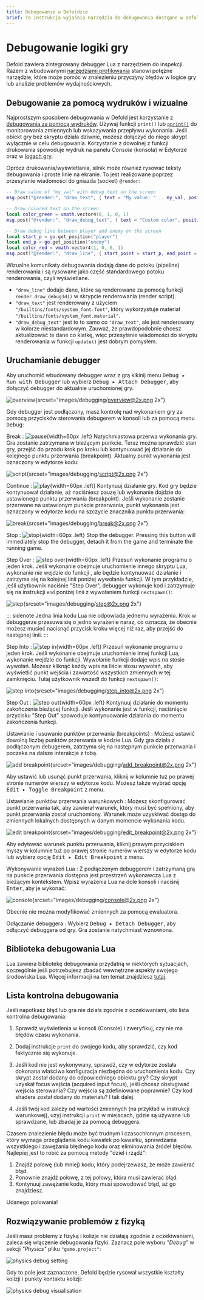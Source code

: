```yaml
---
title: Debugowanie w Defoldzie
brief: Ta instrukcja wyjaśnia narzędzia do debugowania dostępne w Defoldzie.
---
```


# Debugowanie logiki gry

Defold zawiera zintegrowany debugger Lua z narzędziem do inspekcji. Razem z wbudowanymi [narzędziami profilowania](/manuals/profiling) stanowi potężne narzędzie, które może pomóc w znalezieniu przyczyny błędów w logice gry lub analizie problemów wydajnościowych.

## Debugowanie za pomocą wydruków i wizualne

Najprostszym sposobem debugowania w Defold jest korzystanie z [debugowania za pomocą wydruków](http://en.wikipedia.org/wiki/Debugging#Techniques). Używaj funkcji `print()` lub [`pprint()`](/ref/builtins#pprint) do monitorowania zmiennych lub wskazywania przepływu wykonania. Jeśli obiekt gry bez skryptu działa dziwnie, możesz dołączyć do niego skrypt wyłącznie w celu debugowania. Korzystanie z dowolnej z funkcji drukowania spowoduje wydruk na panelu *Console* (konsola) w Edytorze oraz w [logach gry](/manuals/debugging-game-and-system-logs).

Oprócz drukowania/wyświetlania, silnik może również rysować teksty debugowania i proste linie na ekranie. To jest realizowane poprzez przesyłanie wiadomości do gniazda (socket) `@render`:


```lua
-- Draw value of "my_val" with debug text on the screen
msg.post("@render:", "draw_text", { text = "My value: " .. my_val, position = vmath.vector3(200, 200, 0) })

-- Draw colored text on the screen
local color_green = vmath.vector4(0, 1, 0, 1)
msg.post("@render:", "draw_debug_text", { text = "Custom color", position = vmath.vector3(200, 180, 0), color = color_green })

-- Draw debug line between player and enemy on the screen
local start_p = go.get_position("player")
local end_p = go.get_position("enemy")
local color_red = vmath.vector4(1, 0, 0, 1)
msg.post("@render:", "draw_line", { start_point = start_p, end_point = end_p, color = color_red })
```
Wizualne komunikaty debugowania dodają dane do potoku (pipeline) renderowania i są rysowane jako część standardowego potoku renderowania, czyli wyświetlane.

* `"draw_line"` dodaje dane, które są renderowane za pomocą funkcji `render.draw_debug3d()` w skrypcie renderowania (render script).
* `"draw_text"` jest renderowany z użyciem `"/builtins/fonts/system_font.font"`, który wykorzystuje materiał `"/builtins/fonts/system_font.material"`.
* `"draw_debug_text"` jest to to samo co `"draw_text"`, ale jest renderowany w kolorze niestandardowym.
Zauważ, że prawdopodobnie chcesz aktualizować te dane co klatkę, więc przesyłanie wiadomości do skryptu renderowania w funkcji `update()` jest dobrym pomysłem.

## Uruchamianie debugger

Aby uruchomić wbudowany debugger wraz z grą klkinij menu <kbd>Debug ▸ Run with Debugger</kbd> lub wybierz <kbd>Debug ▸ Attach Debugger</kbd>, aby dołączyć debugger do aktualnie uruchomionej gry.

![overview](images/debugging/overview.png){srcset="images/debugging/overview@2x.png 2x"}

Gdy debugger jest podłączony, masz kontrolę nad wykonaniem gry za pomocą przycisków sterowania debugerem w konsoli lub za pomocą menu <kbd>Debug</kbd>:

Break
: ![pause](images/debugging/pause.svg){width=60px .left}
  Natychmiastowa przerwa wykonania gry. Gra zostanie zatrzymana w bieżącym punkcie. Teraz można sprawdzić stan gry, przejść do przodu krok po kroku lub kontynuować jej działanie do kolejnego punktu przerwania (breakpoint). Aktualny punkt wykonania jest oznaczony w edytorze kodu:

  ![script](images/debugging/script.png){srcset="images/debugging/script@2x.png 2x"}

Continue
: ![play](images/debugging/play.svg){width=60px .left}
  Kontynuuj działanie gry. Kod gry będzie kontynuował działanie, aż naciśniesz pauzę lub wykonanie dojdzie do ustawionego punktu przerwania (breakpoint). Jeśli wykonanie zostanie przerwane na ustawionym punkcie przerwania, punkt wykonania jest oznaczony w edytorze kodu na szczycie znacznika punktu przerwania:

  ![break](images/debugging/break.png){srcset="images/debugging/break@2x.png 2x"}

Stop
: ![stop](images/debugging/stop.svg){width=60px .left}
  Stop the debugger. Pressing this button will immediately stop the debugger, detach it from the game and terminate the running game.

Step Over
: ![step over](images/debugging/step_over.svg){width=60px .left}
  Przesuń wykonanie programu o jeden krok. Jeśli wykonanie obejmuje uruchomienie innego skryptu Lua, wykonanie *nie* wejdzie do funkcji , ale będzie kontynuować działanie i zatrzyma się na kolejnej linii poniżej wywołania funkcji. W tym przykładzie, jeśli użytkownik naciśnie "Step Over", debugger wykonuje kod i zatrzymuje się na instrukcji `end` poniżej linii z wywołaniem funkcji `nextspawn()`:

  ![step](images/debugging/step.png){srcset="images/debugging/step@2x.png 2x"}

::: sidenote
Jedna linia kodu Lua nie odpowiada jednemu wyrażeniu. Krok w debuggerze przesuwa się o jedno wyrażenie naraz, co oznacza, że obecnie możesz musieć nacisnąć przycisk kroku więcej niż raz, aby przejść do następnej linii.
:::

Step Into
: ![step in](images/debugging/step_in.svg){width=60px .left}
  Przesuń wykonanie programu o jeden krok. Jeśli wykonanie obejmuje uruchomienie innej funkcji Lua, wykonanie wejdzie do funkcji. Wywołanie funkcji dodaje wpis na stosie wywołań. Możesz kliknąć każdy wpis na liście stosu wywołań, aby wyświetlić punkt wejścia i zawartość wszystkich zmiennych w tej zamknięciu. Tutaj użytkownik wszedł do funkcji `nextspawn()`:

  ![step into](images/debugging/step_into.png){srcset="images/debugging/step_into@2x.png 2x"}

Step Out
: ![step out](images/debugging/step_out.svg){width=60px .left}
  Kontynuuj działanie do momentu zakończenia bieżącej funkcji. Jeśli wykonanie jest w funkcji, naciśnięcie przycisku "Step Out" spowoduje kontynuowanie działania do momentu zakończenia funkcji.

Ustawianie i usuwanie punktów przerwania (breakpoints)
: Możesz ustawić dowolną liczbę punktów przerwania w kodzie Lua. Gdy gra działa z podłączonym debugerem, zatrzyma się na następnym punkcie przerwania i poczeka na dalsze interakcje z tobą.

  ![add breakpoint](images/debugging/add_breakpoint.png){srcset="images/debugging/add_breakpoint@2x.png 2x"}

  Aby ustawić lub usunąć punkt przerwania, kliknij w kolumnie tuż po prawej stronie numerów wierszy w edytorze kodu. Możesz także wybrać opcję <kbd>Edit ▸ Toggle Breakpoint</kbd> z menu.

Ustawianie punktów przerwania warunkowych
: Możesz skonfigurować punkt przerwania tak, aby zawierał warunek, który musi być spełniony, aby punkt przerwania został uruchomiony. Warunek może uzyskiwać dostęp do zmiennych lokalnych dostępnych w danym momencie wykonania kodu.

  ![edit breakpoint](images/debugging/edit_breakpoint.png){srcset="images/debugging/edit_breakpoint@2x.png 2x"}

  Aby edytować warunek punktu przerwania, kliknij prawym przyciskiem myszy w kolumnie tuż po prawej stronie numerów wierszy w edytorze kodu lub wybierz opcję <kbd>Edit ▸ Edit Breakpoint</kbd> z menu.

Wykonywanie wyrażeń Lua
: Z podłączonym debuggerem i zatrzymaną grą na punkcie przerwania dostępna jest przestrzeń wykonawcza Lua z bieżącym kontekstem. Wpisz wyrażenia Lua na dole konsoli i naciśnij <kbd>Enter</kbd>, aby je wykonać:

  ![console](images/debugging/console.png){srcset="images/debugging/console@2x.png 2x"}

  Obecnie nie można modyfikować zmiennych za pomocą ewaluatora.

Odłączanie debuggera
: Wybierz <kbd>Debug ▸ Detach Debugger</kbd>, aby odłączyć debuggera od gry. Gra zostanie natychmiast wznowiona.

## Biblioteka debugowania Lua

Lua zawiera bibliotekę debugowania przydatną w niektórych sytuacjach, szczególnie jeśli potrzebujesz zbadać wewnętrzne aspekty swojego środowiska Lua. Więcej informacji na ten temat znajdziesz [tutaj](http://www.lua.org/pil/contents.html#23).

## Lista kontrolna debugowania

Jeśli napotkasz błąd lub gra nie działa zgodnie z oczekiwaniami, oto lista kontrolna debugowania:

1. Sprawdź wyświetlenia w konsoli (Console) i zweryfikuj, czy nie ma błędów czasu wykonania.

2. Dodaj instrukcje `print` do swojego kodu, aby sprawdzić, czy kod faktycznie się wykonuje.

3. Jeśli kod nie jest wykonywany, sprawdź, czy w edytorze została dokonana właściwa konfiguracja niezbędna do uruchomienia kodu. Czy skrypt został dodany do odpowiedniego obiektu gry? Czy skrypt uzyskał focus wejścia (acquired input focus), jeśli chcesz obsługiwać wejścia sterowania? Czy wejścia są zdefiniowane poprawnie? Czy kod shadera został dodany do materiału? I tak dalej.

4. Jeśli twój kod zależy od wartości zmiennych (na przykład w instrukcji warunkowej), użyj instrukcji `print` w miejscach, gdzie są używane lub sprawdzane, lub zbadaj je za pomocą debuggera.

Czasem znalezienie błędu może być trudnym i czasochłonnym procesem, który wymaga przeglądania kodu kawałek po kawałku, sprawdzania wszystkiego i zawężania błędnego kodu oraz eliminowania źródeł błędów. Najlepiej jest to robić za pomocą metody "dziel i rządź":

1. Znajdź połowę (lub mniej) kodu, który podejrzewasz, że może zawierać błąd.
2. Ponownie znajdź połowę, z tej połowy, która musi zawierać błąd.
3. Kontynuuj zawężanie kodu, który musi spowodować błąd, aż go znajdziesz.

Udanego polowania!

## Rozwiązywanie problemów z fizyką

Jeśli masz problemy z fizyką i kolizje nie działają zgodnie z oczekiwaniami, zaleca się włączenie debugowania fizyki. Zaznacz pole wyboru *"Debug"* w sekcji *"Physics"* pliku `"game.project"`:

![physics debug setting](images/debugging/physics_debug_setting.png)

Gdy to pole jest zaznaczone, Defold będzie rysował wszystkie kształty kolizji i punkty kontaktu kolizji:

![physics debug visualisation](images/debugging/physics_debug_visualisation.png)

